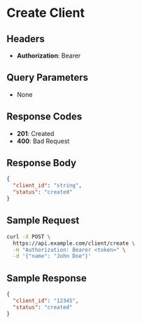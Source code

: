 # Create Client

## Headers
- **Authorization**: Bearer <token>

## Query Parameters
- None

## Response Codes
- **201**: Created
- **400**: Bad Request

## Response Body
```json
{
  "client_id": "string",
  "status": "created"
}
```

## Sample Request
```bash
curl -X POST \
  https://api.example.com/client/create \
  -H "Authorization: Bearer <token>" \
  -d '{"name": "John Doe"}'
```

## Sample Response
```json
{
  "client_id": "12345",
  "status": "created"
}
```